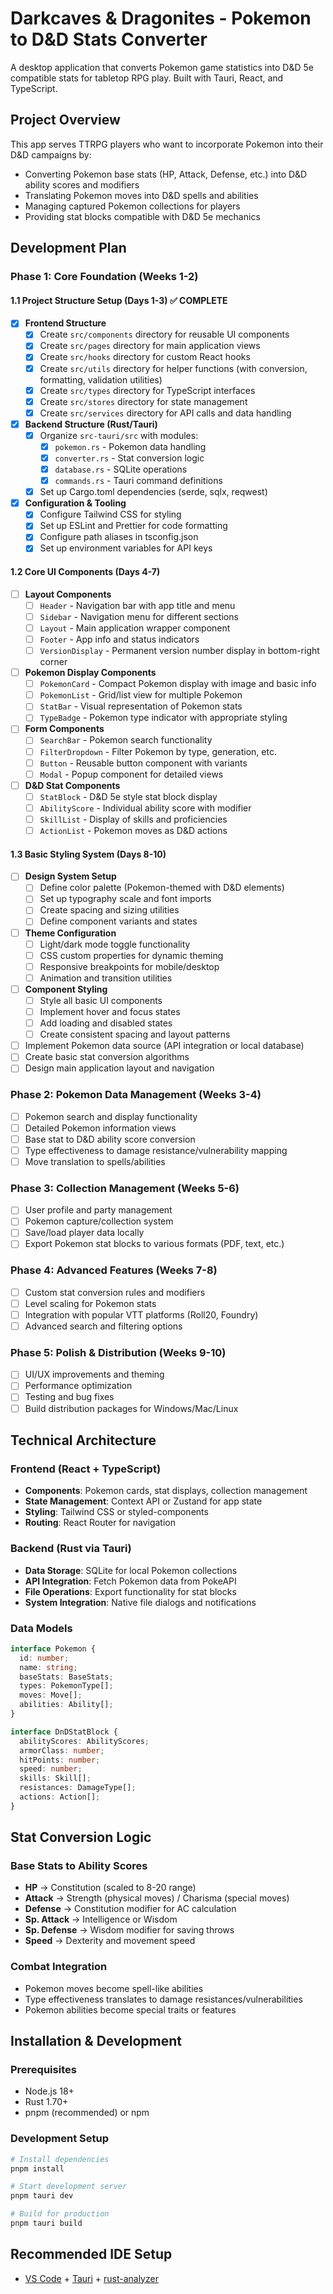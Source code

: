 # Darkcaves & Dragonites - Pokemon to D&D Stats Converter

A desktop application that converts Pokemon game statistics into D&D 5e compatible stats for tabletop RPG play. Built with Tauri, React, and TypeScript.

## Project Overview

This app serves TTRPG players who want to incorporate Pokemon into their D&D campaigns by:
- Converting Pokemon base stats (HP, Attack, Defense, etc.) into D&D ability scores and modifiers
- Translating Pokemon moves into D&D spells and abilities
- Managing captured Pokemon collections for players
- Providing stat blocks compatible with D&D 5e mechanics

## Development Plan

### Phase 1: Core Foundation (Weeks 1-2)

#### 1.1 Project Structure Setup (Days 1-3) ✅ COMPLETE
- [x] **Frontend Structure**
  - [x] Create `src/components` directory for reusable UI components
  - [x] Create `src/pages` directory for main application views
  - [x] Create `src/hooks` directory for custom React hooks
  - [x] Create `src/utils` directory for helper functions (with conversion, formatting, validation utilities)
  - [x] Create `src/types` directory for TypeScript interfaces
  - [x] Create `src/stores` directory for state management
  - [x] Create `src/services` directory for API calls and data handling

- [x] **Backend Structure (Rust/Tauri)**
  - [x] Organize `src-tauri/src` with modules:
    - [x] `pokemon.rs` - Pokemon data handling
    - [x] `converter.rs` - Stat conversion logic
    - [x] `database.rs` - SQLite operations
    - [x] `commands.rs` - Tauri command definitions
  - [x] Set up Cargo.toml dependencies (serde, sqlx, reqwest)

- [x] **Configuration & Tooling**
  - [x] Configure Tailwind CSS for styling
  - [x] Set up ESLint and Prettier for code formatting
  - [x] Configure path aliases in tsconfig.json
  - [x] Set up environment variables for API keys

#### 1.2 Core UI Components (Days 4-7)
- [ ] **Layout Components**
  - [ ] `Header` - Navigation bar with app title and menu
  - [ ] `Sidebar` - Navigation menu for different sections
  - [ ] `Layout` - Main application wrapper component
  - [ ] `Footer` - App info and status indicators
  - [ ] `VersionDisplay` - Permanent version number display in bottom-right corner

- [ ] **Pokemon Display Components**
  - [ ] `PokemonCard` - Compact Pokemon display with image and basic info
  - [ ] `PokemonList` - Grid/list view for multiple Pokemon
  - [ ] `StatBar` - Visual representation of Pokemon stats
  - [ ] `TypeBadge` - Pokemon type indicator with appropriate styling

- [ ] **Form Components**
  - [ ] `SearchBar` - Pokemon search functionality
  - [ ] `FilterDropdown` - Filter Pokemon by type, generation, etc.
  - [ ] `Button` - Reusable button component with variants
  - [ ] `Modal` - Popup component for detailed views

- [ ] **D&D Stat Components**
  - [ ] `StatBlock` - D&D 5e style stat block display
  - [ ] `AbilityScore` - Individual ability score with modifier
  - [ ] `SkillList` - Display of skills and proficiencies
  - [ ] `ActionList` - Pokemon moves as D&D actions

#### 1.3 Basic Styling System (Days 8-10)
- [ ] **Design System Setup**
  - [ ] Define color palette (Pokemon-themed with D&D elements)
  - [ ] Set up typography scale and font imports
  - [ ] Create spacing and sizing utilities
  - [ ] Define component variants and states

- [ ] **Theme Configuration**
  - [ ] Light/dark mode toggle functionality
  - [ ] CSS custom properties for dynamic theming
  - [ ] Responsive breakpoints for mobile/desktop
  - [ ] Animation and transition utilities

- [ ] **Component Styling**
  - [ ] Style all basic UI components
  - [ ] Implement hover and focus states
  - [ ] Add loading and disabled states
  - [ ] Create consistent spacing and layout patterns

- [ ] Implement Pokemon data source (API integration or local database)
- [ ] Create basic stat conversion algorithms
- [ ] Design main application layout and navigation

### Phase 2: Pokemon Data Management (Weeks 3-4)
- [ ] Pokemon search and display functionality
- [ ] Detailed Pokemon information views
- [ ] Base stat to D&D ability score conversion
- [ ] Type effectiveness to damage resistance/vulnerability mapping
- [ ] Move translation to spells/abilities

### Phase 3: Collection Management (Weeks 5-6)
- [ ] User profile and party management
- [ ] Pokemon capture/collection system
- [ ] Save/load player data locally
- [ ] Export Pokemon stat blocks to various formats (PDF, text, etc.)

### Phase 4: Advanced Features (Weeks 7-8)
- [ ] Custom stat conversion rules and modifiers
- [ ] Level scaling for Pokemon stats
- [ ] Integration with popular VTT platforms (Roll20, Foundry)
- [ ] Advanced search and filtering options

### Phase 5: Polish & Distribution (Weeks 9-10)
- [ ] UI/UX improvements and theming
- [ ] Performance optimization
- [ ] Testing and bug fixes
- [ ] Build distribution packages for Windows/Mac/Linux

## Technical Architecture

### Frontend (React + TypeScript)
- **Components**: Pokemon cards, stat displays, collection management
- **State Management**: Context API or Zustand for app state
- **Styling**: Tailwind CSS or styled-components
- **Routing**: React Router for navigation

### Backend (Rust via Tauri)
- **Data Storage**: SQLite for local Pokemon collections
- **API Integration**: Fetch Pokemon data from PokeAPI
- **File Operations**: Export functionality for stat blocks
- **System Integration**: Native file dialogs and notifications

### Data Models
```typescript
interface Pokemon {
  id: number;
  name: string;
  baseStats: BaseStats;
  types: PokemonType[];
  moves: Move[];
  abilities: Ability[];
}

interface DnDStatBlock {
  abilityScores: AbilityScores;
  armorClass: number;
  hitPoints: number;
  speed: number;
  skills: Skill[];
  resistances: DamageType[];
  actions: Action[];
}
```

## Stat Conversion Logic

### Base Stats to Ability Scores
- **HP** → Constitution (scaled to 8-20 range)
- **Attack** → Strength (physical moves) / Charisma (special moves)
- **Defense** → Constitution modifier for AC calculation
- **Sp. Attack** → Intelligence or Wisdom
- **Sp. Defense** → Wisdom modifier for saving throws
- **Speed** → Dexterity and movement speed

### Combat Integration
- Pokemon moves become spell-like abilities
- Type effectiveness translates to damage resistances/vulnerabilities
- Pokemon abilities become special traits or features

## Installation & Development

### Prerequisites
- Node.js 18+
- Rust 1.70+
- pnpm (recommended) or npm

### Development Setup
```bash
# Install dependencies
pnpm install

# Start development server
pnpm tauri dev

# Build for production
pnpm tauri build
```

## Recommended IDE Setup

- [VS Code](https://code.visualstudio.com/) + [Tauri](https://marketplace.visualstudio.com/items?itemName=tauri-apps.tauri-vscode) + [rust-analyzer](https://marketplace.visualstudio.com/items?itemName=rust-lang.rust-analyzer)
